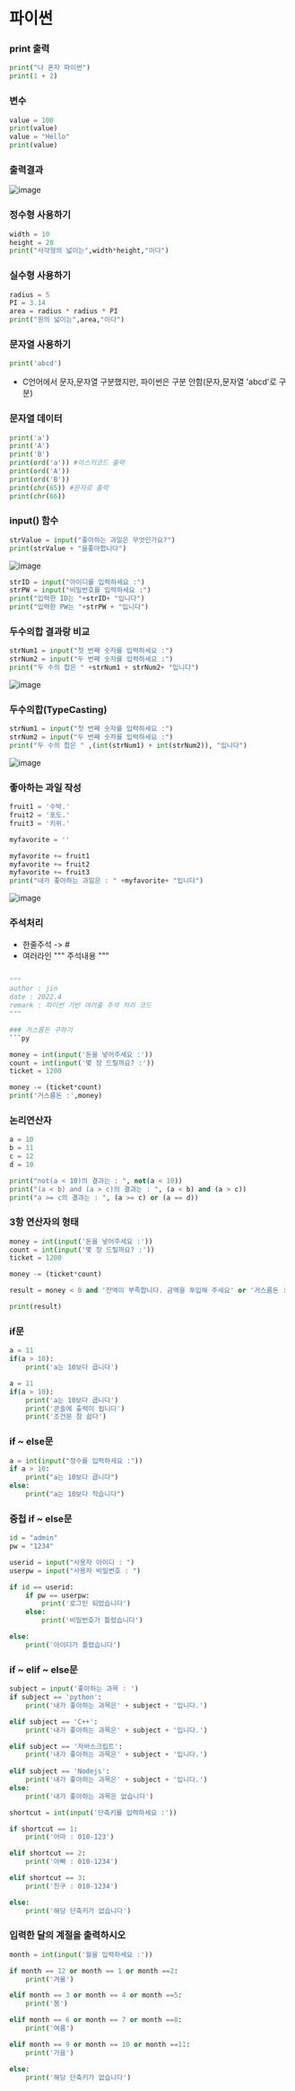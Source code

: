 # 파이썬

### print 출력
```py
print("나 혼자 파이썬") 
print(1 + 2)
```

### 변수
```py
value = 100
print(value)
value = "Hello"
print(value)
```
### 출력결과
![image](https://user-images.githubusercontent.com/82345970/161501940-a0870982-10ee-4a59-bc1a-2bb85cfbe941.png)

### 정수형 사용하기
```py
width = 10
height = 20
print("사각형의 넓이는",width*height,"이다")
```

### 실수형 사용하기
```py
radius = 5
PI = 3.14
area = radius * radius * PI
print("원의 넓이는",area,"이다")
```

### 문자열 사용하기
```py
print('abcd')
```
- C언어에서 문자,문자열 구분했지만, 파이썬은 구분 안함(문자,문자열 'abcd'로 구분)

### 문자열 데이터
```py
print('a')
print('A')
print('B')
print(ord('a')) #아스키코드 출력
print(ord('A'))
print(ord('B'))
print(chr(65)) #문자로 출력
print(chr(66))
```

### input() 함수
```py
strValue = input("좋아하는 과일은 무엇인가요?")
print(strValue + "을좋아합니다")
```
![image](https://user-images.githubusercontent.com/82345970/161508169-5948fef1-51d1-45c3-9b37-88740021307e.png)

```py
strID = input("아이디를 입력하세요 :")
strPW = input("비밀번호를 입력하세요 :")
print("입력한 ID는 "+strID+ "입니다")
print("입력한 PW는 "+strPW + "입니다")
```

### 두수의합 결과랑 비교 
```py
strNum1 = input("첫 번째 숫자를 입력하세요 :")
strNum2 = input("두 번째 숫자를 입력하세요 :")
print("두 수의 합은 " +strNum1 + strNum2+ "입니다")
```
![image](https://user-images.githubusercontent.com/82345970/161701301-41e332c0-b721-443f-8d1d-c58ff91b5528.png)



### 두수의합(TypeCasting) 
```py
strNum1 = input("첫 번째 숫자를 입력하세요 :")
strNum2 = input("두 번째 숫자를 입력하세요 :")
print("두 수의 합은 " ,(int(strNum1) + int(strNum2)), "입니다")
```
![image](https://user-images.githubusercontent.com/82345970/161701513-50782c6a-9e32-422f-b396-a2418f39fd18.png)


### 좋아하는 과일 작성
```py
fruit1 = '수박.'
fruit2 = '포도.'
fruit3 = '키위.'

myfavorite = ''

myfavorite += fruit1
myfavorite += fruit2
myfavorite += fruit3
print("내가 좋아하는 과일은 : " +myfavorite+ "입니다")
```
![image](https://user-images.githubusercontent.com/82345970/161701960-e58a0fdb-ef5c-4233-8abc-3f2ccc00d906.png)


### 주석처리
- 한줄주석 -> #
- 여러라인 """ 주석내용 """
 
```py

"""
author : jin
date : 2022.4
remark : 파이썬 기반 여러줄 주석 처리 코드
"""

### 거스름돈 구하기
```py

money = int(input('돈을 넣어주세요 :'))
count = int(input('몇 장 드릴까요? :'))
ticket = 1200

money -= (ticket*count)
print('거스름돈 :',money)
```

### 논리연산자
```py
a = 10
b = 11
c = 12
d = 10

print("not(a < 10)의 결과는 : ", not(a < 10))
print("(a < b) and (a > c)의 결과는 : ", (a < b) and (a > c)) 
print("a >= c의 결과는 : ", (a >= c) or (a == d))
```

### 3항 연산자의 형태
```py
money = int(input('돈을 넣어주세요 :'))
count = int(input('몇 장 드릴까요? :'))
ticket = 1200

money -= (ticket*count)

result = money < 0 and '잔액이 부족합니다. 금액을 투입해 주세요' or '거스름돈 : ' + str(money) #파이썬 3항연산자

print(result)
```

### if문
```py
a = 11
if(a > 10):
    print('a는 10보다 큽니다')
```

```py
a = 11
if(a > 10):
    print('a는 10보다 큽니다')
    print('콘솔에 출력이 됩니다')
    print('조건문 참 쉽다')
```

### if ~ else문
```py
a = int(input("정수를 입력하세요 :"))
if a > 10:
    print("a는 10보다 큽니다")
else:
    print("a는 10보다 작습니다")
```

### 중첩 if ~ else문
```py
id = "admin"
pw = "1234"

userid = input("사용자 아이디 : ")
userpw = input("사용자 비밀번호 : ")

if id == userid:
    if pw == userpw:
        print('로그인 되었습니다')
    else:
        print('비밀번호가 틀렸습니다')    

else:
    print('아이디가 틀렸습니다')
```    

### if ~ elif ~ else문
```py
subject = input('좋아하는 과목 : ')
if subject == 'python':
    print('내가 좋아하는 과목은' + subject + '입니다.')

elif subject == 'C++':
    print('내가 좋아하는 과목은' + subject + '입니다.')

elif subject == '자바스크립트':
    print('내가 좋아하는 과목은' + subject + '입니다.')
    
elif subject == 'Nodejs':
    print('내가 좋아하는 과목은' + subject + '입니다.')
else:
    print('내가 좋아하는 과목은 없습니다')
```

```py
shortcut = int(input('단축키를 입력하세요 :'))

if shortcut == 1:
    print('어마 : 010-123')

elif shortcut == 2:
    print('아빠 : 010-1234')

elif shortcut == 3:
    print('친구 : 010-1234')

else:
    print('해당 단축키가 없습니다')
```

### 입력한 달의 계절을 출력하시오
```py
month = int(input('월을 입력하세요 :'))

if month == 12 or month == 1 or month ==2:
    print('겨울')

elif month == 3 or month == 4 or month ==5:
    print('봄')

elif month == 6 or month == 7 or month ==8:
    print('여름')

elif month == 9 or month == 10 or month ==11:
    print('가을')

else:
    print('해당 단축키가 없습니다')

```

    






